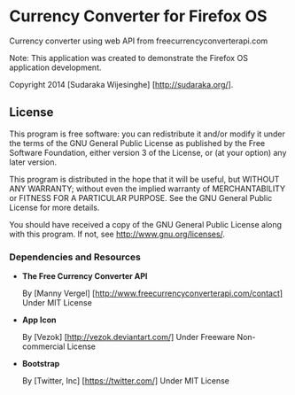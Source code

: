 # Currency Converter for Firefox OS

Currency converter using web API from freecurrencyconverterapi.com

Note: This application was created to demonstrate the Firefox OS application
development.

Copyright 2014 [Sudaraka Wijesinghe] [http://sudaraka.org/].

## License

This program is free software: you can redistribute it and/or modify
it under the terms of the GNU General Public License as published by
the Free Software Foundation, either version 3 of the License, or
(at your option) any later version.

This program is distributed in the hope that it will be useful,
but WITHOUT ANY WARRANTY; without even the implied warranty of
MERCHANTABILITY or FITNESS FOR A PARTICULAR PURPOSE.  See the
GNU General Public License for more details.

You should have received a copy of the GNU General Public License
along with this program.  If not, see <http://www.gnu.org/licenses/>.

### Dependencies and Resources

- **The Free Currency Converter API**

    By [Manny Vergel] [http://www.freecurrencyconverterapi.com/contact]
    Under MIT License

- **App Icon**

    By [Vezok] [http://vezok.deviantart.com/]
    Under Freeware Non-commercial License

- **Bootstrap**

    By [Twitter, Inc] [https://twitter.com/]
    Under MIT License

